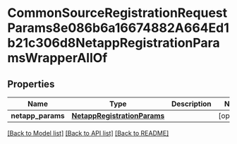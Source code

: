 # CommonSourceRegistrationRequestParams8e086b6a16674882A664Ed1b21c306d8NetappRegistrationParamsWrapperAllOf


## Properties
Name | Type | Description | Notes
------------ | ------------- | ------------- | -------------
**netapp_params** | [**NetappRegistrationParams**](NetappRegistrationParams.md) |  | [optional] 

[[Back to Model list]](../README.md#documentation-for-models) [[Back to API list]](../README.md#documentation-for-api-endpoints) [[Back to README]](../README.md)


